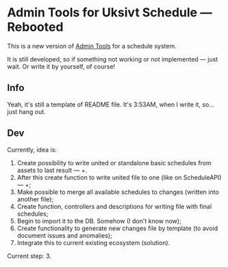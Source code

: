 # Admin Tools for Uksivt Schedule — Rebooted

This is a new version of [Admin Tools](https://github.com/Locked15/UksivtScheduler_AdminTools) for a schedule system.

It is still developed, so if something not working or not implemented — just wait.
Or write it by yourself, of course!

## Info

Yeah, it's still a template of README file.
It's 3:53AM, when I write it, so... just hang out.

## Dev

Currently, idea is:
   1. Create possibility to write united or standalone basic schedules from assets to last result — +.
   2. After this create function to write united file to one (like on ScheduleAPI) — +;
   3. Make possible to merge all available schedules to changes (written into another file);
   4. Create function, controllers and descriptions for writing file with final schedules;
   5. Begin to import it to the DB. Somehow (I don't know now);
   6. Create functionality to generate new changes file by template (to avoid document issues and anomalies);
   7. Integrate this to current existing ecosystem (solution).

Current step: 3.

